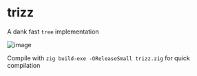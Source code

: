 # trizz
A dank fast `tree` implementation

![image](https://user-images.githubusercontent.com/74069206/232853794-48cb8ee7-2f9a-4969-b923-0be9e1ad3a87.png)

Compile with `zig build-exe -OReleaseSmall trizz.zig` for quick compilation
